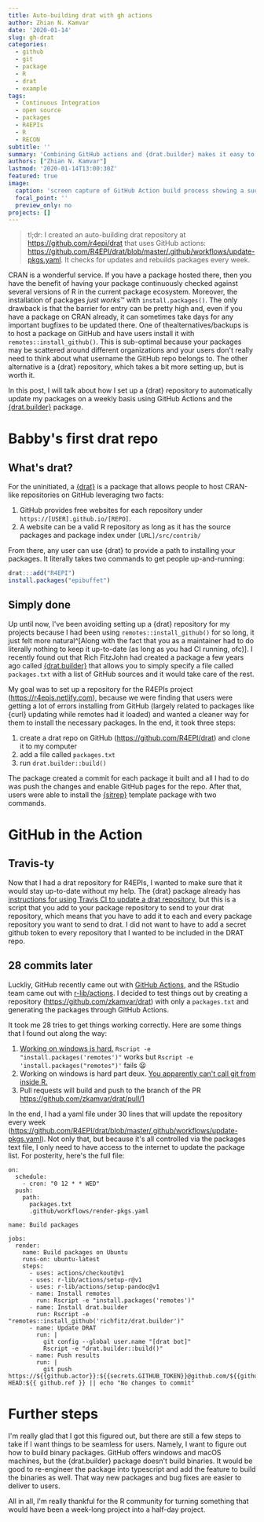 ```yaml
---
title: Auto-building drat with gh actions
author: Zhian N. Kamvar
date: '2020-01-14'
slug: gh-drat
categories:
  - github
  - git
  - package
  - R
  - drat
  - example
tags:
  - Continuous Integration
  - open source
  - packages
  - R4EPIs
  - R
  - RECON
subtitle: ''
summary: 'Combining GitHub actions and {drat.builder} makes it easy to create an auto-building drat repository for your R packages'
authors: ["Zhian N. Kamvar"]
lastmod: '2020-01-14T13:00:30Z'
featured: true 
image:
  caption: 'screen capture of GitHub Action build process showing a successfully updated drat repository'
  focal_point: ''
  preview_only: no
projects: []
---
```


> tl;dr: I created an auto-building drat repository at https://github.com/r4epi/drat that uses GitHub actions: <https://github.com/R4EPI/drat/blob/master/.github/workflows/update-pkgs.yaml>. It checks for updates and rebuilds packages every week. 

CRAN is a wonderful service. If you have a package hosted there, then you have the benefit of having your package continuously checked against several versions of R in the current package ecosystem. Moreover, the installation of packages *just works*™ with `install.packages()`. The only drawback is that the barrier for entry can be pretty high and, even if you have a package on CRAN already, it can sometimes take days for any important bugfixes to be updated there. One of thealternatives/backups is to host a package on GitHub and have users install it with `remotes::install_github()`. This is sub-optimal because your packages may be scattered around different organizations and your users don't really need to think about what username the GitHub repo belongs to. The other alternative is a {drat} repository, which takes a bit more setting up, but is worth it.

In this post, I will talk about how I set up a {drat} repository to automatically update my packages on a weekly basis using GitHub Actions and the [{drat.builder}](https://github.com/richfitz/drat.builder#readme) package. 

# Babby's first drat repo

## What's drat?

For the uninitiated, a [{drat}](http://dirk.eddelbuettel.com/code/drat.html) is a package that allows people to host CRAN-like repositories on GitHub leveraging two facts:

 1. GitHub provides free websites for each repository under
    `https://[USER].github.io/[REPO]`.
 2. A website can be a valid R repository as long as it has the source packages
    and package index under `[URL]/src/contrib/`

From there, any user can use {drat} to provide a path to installing your packages. It literally takes two commands to get people up-and-running:

```r
drat:::add("R4EPI")
install.packages("epibuffet")
```

## Simply done

Up until now, I've been avoiding setting up a {drat} repository for my projects because I had been using `remotes::install_github()` for so long, it just felt more natural^[Along with the fact that you as a maintainer had to do literally nothing to keep it up-to-date (as long as you had CI running, ofc)]. I recently found out that Rich FitzJohn had created a package a few years ago called [{drat.builder}](https://github.com/richfitz/drat.builder#readme) that allows you to simply specify a file called `packages.txt` with a list of GitHub sources and it would take care of the rest.

My goal was to set up a repository for the R4EPIs project (<https://r4epis.netlify.com>), because we were finding that users were getting a lot of errors installing from GitHub (largely related to packages like {curl} updating while remotes had it loaded) and wanted a cleaner way for them to install the necessary packages. In the end, it took three steps:

1. create a drat repo on GitHub (<https://github.com/R4EPI/drat>) and clone it
   to my computer
2. add a file called `packages.txt`
3. run `drat.builder::build()`

The package created a commit for each package it built and all I had to do was push the changes and enable GitHub pages for the repo. After that, users were able to install the [{sitrep}](https://R4EPI.github.io/sitrep) template package with two commands.

# GitHub in the Action

## Travis-ty

Now that I had a drat repository for R4EPIs, I wanted to make sure that it would stay up-to-date without my help. The {drat} package already has [instructions for using Travis CI to update a drat repository](https://cran.r-project.org/web/packages/drat/vignettes/CombiningDratAndTravis.html), but this is a script that you add to your package repository to send to your drat repository, which means that you have to add it to each and every package repository you want to send to drat. I did not want to have to add a secret github token to every repository that I wanted to be included in the DRAT repo. 

## 28 commits later

Luckliy, GitHub recently came out with [GitHub Actions](https://github.com/features/actions), and the RStudio team came out with [r-lib/actions](https://github.com/r-lib/actions). I decided to test things out by creating a repository (<https://github.com/zkamvar/drat>) with only a `packages.txt` and generating the packages through GitHub Actions. 

It took me 28 tries to get things working correctly. Here are some things that I found out along the way:

1. [Working on windows is hard.](https://github.com/zkamvar/drat/commit/be17f687999aa89767d9ea57db077308677cd81b) `Rscript -e "install.packages('remotes')"` works but `Rscript -e 'install.packages("remotes")'` fails 😦
2. Working on windows is hard part deux. [You apparently can't call git from inside R.](https://github.com/zkamvar/drat/commit/c1e235cf9c05c9e8d443ec5b4af260a34196d0e9)
3. Pull requests will build and push to the branch of the PR <https://github.com/zkamvar/drat/pull/1>

In the end, I had a yaml file under 30 lines that will update the repository every week (<https://github.com/R4EPI/drat/blob/master/.github/workflows/update-pkgs.yaml>). Not only that, but because it's all controlled via the packages text file, I only need to have access to the internet to update the package list. For posterity, here's the full file:

```
on:
  schedule:
    - cron: "0 12 * * WED"
  push:
    path:
      packages.txt
      .github/workflows/render-pkgs.yaml

name: Build packages

jobs:
  render:
    name: Build packages on Ubuntu
    runs-on: ubuntu-latest
    steps:
      - uses: actions/checkout@v1
      - uses: r-lib/actions/setup-r@v1
      - uses: r-lib/actions/setup-pandoc@v1
      - name: Install remotes
        run: Rscript -e "install.packages('remotes')"
      - name: Install drat.builder 
        run: Rscript -e "remotes::install_github('richfitz/drat.builder')"
      - name: Update DRAT
        run: |
          git config --global user.name "[drat bot]"
          Rscript -e "drat.builder::build()"
      - name: Push results
        run: |
          git push https://${{github.actor}}:${{secrets.GITHUB_TOKEN}}@github.com/${{github.repository}}.git HEAD:${{ github.ref }} || echo "No changes to commit"
```

# Further steps

I'm really glad that I got this figured out, but there are still a few steps to
take if I want things to be seamless for users. Namely, I want to figure out
how to build binary packages. GitHub offers windows and macOS machines, but the
{drat.builder} package doesn't build binaries. It would be good to re-engineer
the package into typescript and add the feature to build the binaries as well.
That way new packages and bug fixes are easier to deliver to users.

All in all, I'm really thankful for the R community for turning something that would have been a week-long project into a half-day project. 
